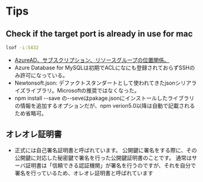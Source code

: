 # Tips

## Check if the target port is already in use for mac

``` bash
lsof -i:5432
```

- [AzureAD、サブスクリプション、リソースグループの位置関係。](https://cloud.nissho-ele.co.jp/vdiblog/azuread_subscription_resourcegroups/)
- Azure Database for MySQLは初期でACLになにも登録されておらずSSHのみ許可になっている。
- Newtonsoft.json: デファクトスタンダートとして使われてきたjsonシリアライズライブラリ。Microsoftの推奨ではなくなった。
- npm install --save の--seveはpakage.jsonにインストールしたライブラリの情報を追加するオプションだが、npm verion5.0以降は自動で記載されるため省略可。

## オレオレ証明書

- 正式には自己署名証明書と呼ばれています。
公開鍵に署名をする際に、その公開鍵に対応した秘密鍵で署名を行った公開鍵証明書のことです。
通常はサーバ証明書は「信頼できる認証機関」が署名を行うのですが、それを自分で署名を行っているため、オレオレ証明書と呼ばれています
